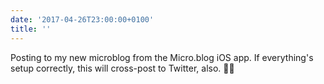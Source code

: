 ```yaml
---
date: '2017-04-26T23:00:00+0100'
title: ''
---
```

Posting to my new microblog from the Micro.blog iOS app. If everything's setup correctly, this will cross-post to Twitter, also. 🤞🏻
